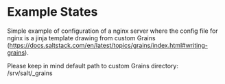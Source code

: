 Example States
==============

Simple example of configuration of a nginx server where the config file for nginx is a jinja template drawing from custom Grains (https://docs.saltstack.com/en/latest/topics/grains/index.html#writing-grains).

Please keep in mind default path to custom Grains directory: /srv/salt/_grains